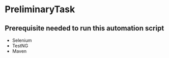 # PreliminaryTask

## Prerequisite needed to run this automation script

- Selenium
- TestNG
- Maven
